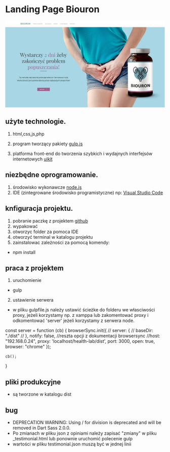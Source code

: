# Landing Page Biouron

![Biouron](./layout.jpg)

## użyte technologie.

1. html,css,js,php
2. program tworzący pakiety [gulp.js](https://gulpjs.com/)

3. platforma front-end do tworzenia szybkich i wydajnych interfejsów internetowych [uikit](https://getuikit.com/)

## niezbędne oprogramowanie.

1. środowisko wykonawcze [node.js](https://nodejs.org/en/)
2. IDE (zintegrowane środowisko programistyczne) np: [Visual Studio Code](https://code.visualstudio.com/)

## knfiguracja projektu.

1. pobranie paczkę z projektem [github](https://github.com/pablop76/biouron)
2. wypakować
3. otworzyc folder za pomoca IDE
4. otworzyć terminal w katalogu projektu
5. zainstalowac zależności za pomocą komendy:

- npm install

## praca z projektem

1. uruchomienie

- gulp
2. ustawienie serwera
- w pliku gulpfile.js należy ustawić ścieżke do folderu we własciwości proxy, jeżeli korzystamy np. z xamppa
lub zakomentować proxy i odkomentować 'server' jeżeli korzystamy z serwera node.

const server = function (cb) {
    browserSync.init({
        // server: {
        //     baseDir: "./dist"
        // },
        notify: false, //reszta opcji z dokumentacji browsersync
        //host: "192.168.0.24",
        proxy: 'localhost/health-lab/dist',
        port: 3000,
        open: true,
        browser: "chrome"
    });

    cb();
}

## pliki produkcyjne

- są tworzone w katalogu dist

## bug
- DEPRECATION WARNING: Using / for division is deprecated and will be removed in Dart Sass 2.0.0.
- Po zmianach w pliku json z opiniami należy zapisać "zmiany" w pliku _testimonial.html lub ponownie uruchomić polecenie gulp 
- wartości w pliku testimonial.json muszą być w jednej linii

